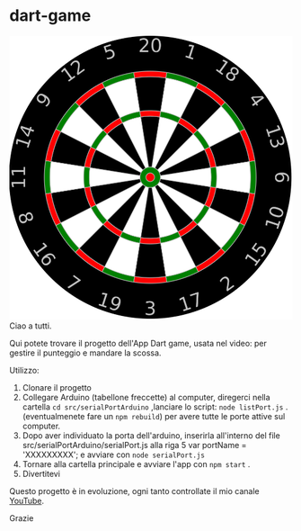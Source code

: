 # dart-game

![Dart Game](/src/assets/imgs/dartboard.svg)
Ciao a tutti.

Qui potete trovare il progetto dell'App Dart game, usata nel video: per gestire il punteggio e mandare la scossa.

Utilizzo:
1. Clonare il progetto
2. Collegare Arduino (tabellone freccette) al computer, diregerci nella cartella `cd src/serialPortArduino` ,lanciare lo script: `node listPort.js` . (eventualmenete fare un `npm rebuild`) per avere tutte le porte attive sul computer.
3. Dopo aver individuato la porta dell'arduino, inserirla all'interno del file src/serialPortArduino/serialPort.js alla riga 5 var portName =  'XXXXXXXXX'; e avviare con `node serialPort.js`
4. Tornare alla cartella principale e avviare l'app con `npm start` .
5. Divertitevi

Questo progetto è in evoluzione, ogni tanto controllate il mio canale [YouTube](https://www.youtube.com/channel/UCOaquYtO5UImU6pLkqvs-Mw).

Grazie
